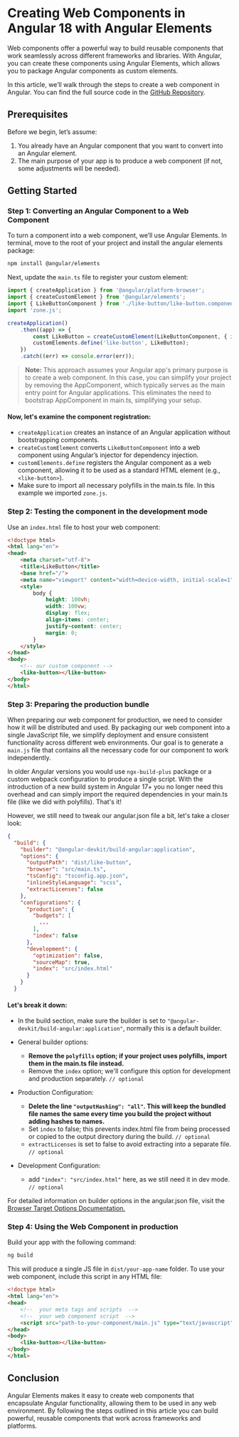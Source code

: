 # Creating Web Components in Angular 18 with Angular Elements

Web components offer a powerful way to build reusable components that work seamlessly across different frameworks and
libraries. With Angular, you can create these components using Angular Elements, which allows you to package Angular
components as custom elements.

In this article, we’ll walk through the steps to create a web component in Angular. You can find the full source
code in the [GitHub Repository](https://github.com/YuliaGaliulina/angular-elements-example).

## Prerequisites

Before we begin, let’s assume:

1. You already have an Angular component that you want to convert into an Angular element.
2. The main purpose of your app is to produce a web component (if not, some adjustments will be needed).

## Getting Started

### Step 1: Converting an Angular Component to a Web Component

To turn a component into a web component, we’ll use Angular Elements. In terminal, move to the root of your project 
and install the angular elements package:

```bash
npm install @angular/elements
```

Next, update the `main.ts` file to register your custom element:

```typescript
import { createApplication } from '@angular/platform-browser';
import { createCustomElement } from '@angular/elements';
import { LikeButtonComponent } from './like-button/like-button.component';
import 'zone.js';

createApplication()
    .then((app) => {
        const LikeButton = createCustomElement(LikeButtonComponent, { injector: app.injector });
        customElements.define('like-button', LikeButton);
    })
    .catch((err) => console.error(err));
```

> **Note:**
> This approach assumes your Angular app's primary purpose is to create a web component. In this case, you can
> simplify your project by removing the AppComponent, which typically serves as the main entry point for Angular
> applications. This eliminates the need to bootstrap AppComponent in main.ts, simplifying your setup.

#### Now, let's examine the component registration:

- `createApplication` creates an instance of an Angular application without bootstrapping components.
- `createCustomElement` converts `LikeButtonComponent` into a web component using Angular’s injector for dependency
  injection.
- `customElements.define` registers the Angular component as a web component, allowing it to be used as a standard HTML
  element (e.g., `<like-button>`).
- Make sure to import all necessary polyfills in the main.ts file. In this example we imported `zone.js`.

### Step 2: Testing the component in the development mode

Use an `index.html` file to host your web component:

```html
<!doctype html>
<html lang="en">
<head>
    <meta charset="utf-8">
    <title>LikeButton</title>
    <base href="/">
    <meta name="viewport" content="width=device-width, initial-scale=1">
    <style>
        body {
            height: 100vh;
            width: 100vw;
            display: flex;
            align-items: center;
            justify-content: center;
            margin: 0;
        }
    </style>
</head>
<body>
    <!-- our custom component -->
    <like-button></like-button>
</body>
</html>

```

### Step 3: Preparing the production bundle

When preparing our web component for production, we need to consider how it will be distributed and used. By packaging
our web component into a single JavaScript file, we simplify deployment and ensure consistent functionality across
different web environments. Our goal is to generate a `main.js` file that contains all the necessary code for our
component to work independently.

In older Angular versions you would use `ngx-build-plus` package or a custom webpack configuration to produce a single
script. With the introduction of a new build system in Angular 17+ you no longer need this overhead and can simply
import the required dependencies in your main.ts file (like we did with polyfills). That's it!

However, we still need to tweak our angular.json file a bit, let's take a closer look:

```json
{
  "build": {
    "builder": "@angular-devkit/build-angular:application",
    "options": {
      "outputPath": "dist/like-button",
      "browser": "src/main.ts",
      "tsConfig": "tsconfig.app.json",
      "inlineStyleLanguage": "scss",
      "extractLicenses": false
    },
    "configurations": {
      "production": {
        "budgets": [
          ...
        ],
        "index": false
      },
      "development": {
        "optimization": false,
        "sourceMap": true,
        "index": "src/index.html"
      }
    }
  }
```

#### Let's break it down:

- In the build section, make sure the builder is set to `"@angular-devkit/build-angular:application"`, normally this 
  is a default builder.


- General builder options:
    - **Remove the `polyfills` option; if your project uses polyfills, import them in the main.ts file instead.**
    - Remove the `index` option; we'll configure this option for development and production separately. `// optional`

- Production Configuration:
    - **Delete the line `"outputHashing": "all"`. This will keep the bundled file names the same every time you 
      build the project without adding hashes to names.**
    - Set `index` to false; this prevents index.html file from being processed or copied to the output directory
      during the build. `// optional`
    - `extractLicenses` is set to false to avoid extracting into a separate file. `// optional`

- Development Configuration:
    - add `"index": "src/index.html"` here, as we still need it in dev mode. `// optional`

For detailed information on builder options in the angular.json file, visit
the [Browser Target Options Documentation.](https://yuliagaliulina.github.io/angular-cli-builders/docs/v18/browser)

### Step 4: Using the Web Component in production

Build your app with the following command:

```bash
ng build
```

This will produce a single JS file in `dist/your-app-name` folder. To use your web component, include this script in any
HTML file:

```html
<!doctype html>
<html lang="en">
<head>
    <!--  your meta tags and scripts  -->
    <!--  your web component script  -->
    <script src="path-to-your-component/main.js" type="text/javascript" defer></script>
</head>
<body>
    <like-button></like-button>
</body>
</html>
```

## Conclusion

Angular Elements makes it easy to create web components that encapsulate Angular functionality, allowing them to be used
in any web environment. By following the steps outlined in this article you can build
powerful, reusable components that work across frameworks and platforms.